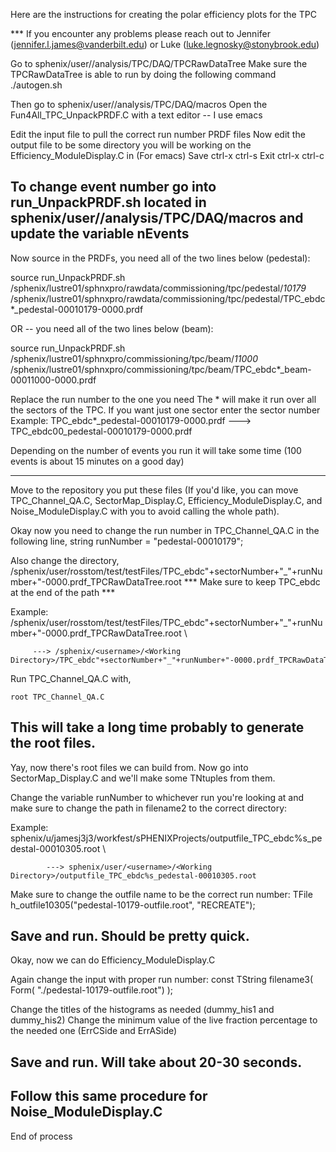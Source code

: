 
Here are the instructions for creating the polar efficiency plots for the TPC

*** If you encounter any problems please reach out to Jennifer (jennifer.l.james@vanderbilt.edu) or Luke (luke.legnosky@stonybrook.edu)

Go to sphenix/user/<username>/analysis/TPC/DAQ/TPCRawDataTree
Make sure the TPCRawDataTree is able to run by doing the following command
  ./autogen.sh

Then go to sphenix/user/<username>/analysis/TPC/DAQ/macros
Open the Fun4All_TPC_UnpackPRDF.C with a text editor -- I use emacs

  Edit the input file to pull the correct run number PRDF files
  Now edit the output file to be some directory you will be working on the Efficiency_ModuleDisplay.C in
  (For emacs)
Save ctrl-x ctrl-s
Exit ctrl-x ctrl-c

To change event number go into run_UnpackPRDF.sh located in sphenix/user/<username>/analysis/TPC/DAQ/macros and update the variable nEvents
---------------------------------------

Now source in the PRDFs, you need all of the two lines below (pedestal):

  source run_UnpackPRDF.sh /sphenix/lustre01/sphnxpro/rawdata/commissioning/tpc/pedestal/*10179*
  /sphenix/lustre01/sphnxpro/rawdata/commissioning/tpc/pedestal/TPC_ebdc*_pedestal-00010179-0000.prdf

OR -- you need all of the two lines below (beam):

  source run_UnpackPRDF.sh /sphenix/lustre01/sphnxpro/commissioning/tpc/beam/*11000*
  /sphenix/lustre01/sphnxpro/commissioning/tpc/beam/TPC_ebdc*_beam-00011000-0000.prdf

Replace the run number to the one you need
The * will make it run over all the sectors of the TPC. If you want just one sector enter the sector number
  Example: TPC_ebdc*_pedestal-00010179-0000.prdf  ---> TPC_ebdc00_pedestal-00010179-0000.prdf

Depending on the number of events you run it will take some time (100 events is about 15 minutes on a good day)

---------------------------------------

Move to the repository you put these files (If you'd like, you can move TPC_Channel_QA.C, SectorMap_Display.C, Efficiency_ModuleDisplay.C,
and Noise_ModuleDisplay.C with you to avoid calling the whole path).

Okay now you need to change the run number in TPC_Channel_QA.C in the following line,
string runNumber = "pedestal-00010179";

 Also change the directory,
  /sphenix/user/rosstom/test/testFiles/TPC_ebdc"+sectorNumber+"_"+runNumber+"-0000.prdf_TPCRawDataTree.root
  *** Make sure to keep TPC_ebdc at the end of the path ***

Example: /sphenix/user/rosstom/test/testFiles/TPC_ebdc"+sectorNumber+"_"+runNumber+"-0000.prdf_TPCRawDataTree.root \

         ---> /sphenix/<username>/<Working Directory>/TPC_ebdc"+sectorNumber+"_"+runNumber+"-0000.prdf_TPCRawDataTree.root

Run TPC_Channel_QA.C with,

    root TPC_Channel_QA.C 

This will take a long time probably to generate the root files.
---------------------------------------
Yay, now there's root files we can build from. Now go into SectorMap_Display.C and we'll make some TNtuples from them.
  
  Change the variable runNumber to whichever run you're looking at and make sure to change the path in filename2 to the correct directory:

   Example: sphenix/u/jamesj3j3/workfest/sPHENIXProjects/outputfile_TPC_ebdc%s_pedestal-00010305.root \

            ---> sphenix/user/<username>/<Working Directory>/outputfile_TPC_ebdc%s_pedestal-00010305.root

  Make sure to change the outfile name to be the correct run number:
  TFile h_outfile10305("pedestal-10179-outfile.root", "RECREATE");

  Save and run. Should be pretty quick.
-----------------------------------------
Okay, now we can do Efficiency_ModuleDisplay.C

  Again change the input with proper run number:
    const TString filename3( Form( "./pedestal-10179-outfile.root") );

  Change the titles of the histograms as needed (dummy_his1 and dummy_his2)
  Change the minimum value of the live fraction percentage to the needed one (ErrCSide and ErrASide)

 Save and run. Will take about 20-30 seconds.
--------------------------------------------
Follow this same procedure for Noise_ModuleDisplay.C
--------------------------------------------
End of process
